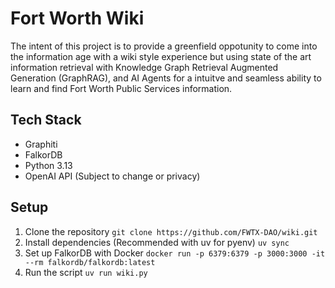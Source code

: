 # Fort Worth Wiki

The intent of this project is to provide a greenfield oppotunity to come into the information age with a wiki style experience but using state of the art information retrieval with Knowledge Graph Retrieval Augmented Generation (GraphRAG), and AI Agents for a intuitve and seamless ability to learn and find Fort Worth Public Services information.

## Tech Stack
- Graphiti
- FalkorDB
- Python 3.13
- OpenAI API (Subject to change or privacy)

## Setup

1. Clone the repository
`git clone https://github.com/FWTX-DAO/wiki.git`
2. Install dependencies (Recommended with uv for pyenv)
`uv sync`
3. Set up FalkorDB with Docker
`docker run -p 6379:6379 -p 3000:3000 -it --rm falkordb/falkordb:latest`
4. Run the script
`uv run wiki.py`

